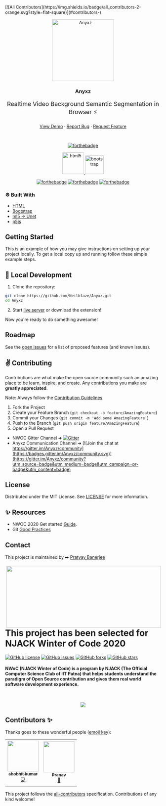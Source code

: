 <br />
<!-- ALL-CONTRIBUTORS-BADGE:START - Do not remove or modify this section -->
[![All Contributors](https://img.shields.io/badge/all_contributors-2-orange.svg?style=flat-square)](#contributors-)
<!-- ALL-CONTRIBUTORS-BADGE:END -->
<p align="center">
  <a href="https://anyxz.vercel.app">
    <img src="https://raw.githubusercontent.com/Neilblaze/Anyxz/master/assets/favicon.png" width="200px" alt="Anyxz" >
  </a>
  <h3 align="center">Anyxz</h3>

  <div align="center">
    <p style="font-size:1.2rem;">Realtime Video Background Semantic Segmentation in Browser ⚡</p>
    <a href="https://anyxz.vercel.app">View Demo</a>
    ·
    <a href="https://github.com/Neilblaze/Anyxz/issues/new/choose">Report Bug</a>
    ·
    <a href="https://github.com/Neilblaze/Anyxz/issues">Request Feature</a>
  </div>
</p>
    <br />
<div align="center">

[![forthebadge](https://forthebadge.com/images/badges/open-source.svg)](https://forthebadge.com) 

<a href="https://www.w3.org/html/" target="_blank"> <img src="https://devicons.github.io/devicon/devicon.git/icons/html5/html5-original-wordmark.svg" alt="html5" width="70" height="70"/> </a> <a href="https://getbootstrap.com" target="_blank"> <img src="https://devicons.github.io/devicon/devicon.git/icons/bootstrap/bootstrap-plain.svg" alt="bootstrap" width="60" height="60"/> </a>

[![forthebadge](https://forthebadge.com/images/badges/built-by-developers.svg)](https://forthebadge.com) 
[![forthebadge](https://forthebadge.com/images/badges/makes-people-smile.svg)](https://forthebadge.com) [![forthebadge](https://forthebadge.com/images/badges/powered-by-coffee.svg)](https://forthebadge.com)

</div>

### ⚙️ Built With

* [HTML](https://www.w3schools.com/html/)
* [Bootstrap](https://getbootstrap.com/docs/3.4/javascript/)
* [ml5 -> Unet](https://ml5js.org/reference/api-unet/)
* [p5js](https://p5js.org/)


<!-- GETTING STARTED -->
## Getting Started

This is an example of how you may give instructions on setting up your project locally.
To get a local copy up and running follow these simple example steps.

<!-- LOCAL DEVELOPMENT -->
## :rocket: Local Development

1. Clone the repository:

```bash
git clone https://github.com/Neilblaze/Anyxz.git
cd Anyxz
```

2. Start [live server](https://stackoverflow.com/questions/43807041/live-reload-refresh-solution-for-html-css-in-2017) or download the extension!

Now you're ready to do something awesome!

<!-- ROADMAP -->
## Roadmap

See the [open issues](https://github.com/Neilblaze/Anyxz/issues) for a list of proposed features (and known issues).

<!-- CONTRIBUTING -->
## :v: Contributing

Contributions are what make the open source community such an amazing place to be learn, inspire, and create. Any contributions you make are **greatly appreciated**.

Note: Always follow the [Contribution Guidelines](CONTRIBUTING.md)

1. Fork the Project
2. Create your Feature Branch (`git checkout -b feature/AmazingFeature`)
3. Commit your Changes (`git commit -m 'Add some AmazingFeature'`)
4. Push to the Branch (`git push origin feature/AmazingFeature`)
5. Open a Pull Request

- NWOC Gitter Channel ➜ [![Gitter](https://badges.gitter.im/NJACKWinterOfCode/NWoC2020.svg)](https://gitter.im/NJACKWinterOfCode/NWoC2020?utm_source=badge&utm_medium=badge&utm_campaign=pr-badge)
- Anyxz Communication Channel ➜ [![Join the chat at https://gitter.im/Anyxz/community](https://badges.gitter.im/Anyxz/community.svg)](https://gitter.im/Anyxz/community?utm_source=badge&utm_medium=badge&utm_campaign=pr-badge&utm_content=badge)

<!-- LICENSE -->
## License

Distributed under the MIT License. See [LICENSE](LICENSE) for more information.

<!-- RESOURCES -->
## ✨ Resources

- NWOC 2020 Get started [Guide](https://github.com/NJACKWinterOfCode/Get-Started-NWoC20).
- Git [Good Practices](https://medium.com/datreeio/top-10-github-best-practices-for-developers-d6309a613227)

<!-- CONTACT -->
## Contact

This project is maintained by ➡️  [Pratyay Banerjee](https://github.com/Neilblaze)

<img align="right" width="500" height="200" src="https://raw.githubusercontent.com/Neilblaze/Anyxz/master/assets/nwoc-logo.png">


# This project has been selected for NJACK Winter of Code 2020

[![GitHub license](https://img.shields.io/github/license/Neilblaze/Anyxz)](https://github.com/Neilblaze/Anyxz/blob/master/LICENSE)
[![GitHub issues](https://img.shields.io/github/issues/Neilblaze/Anyxz)](https://github.com/Neilblaze/Anyxz/issues)
[![GitHub forks](https://img.shields.io/github/forks/Neilblaze/Anyxz)](https://github.com/Neilblaze/Anyxz/network)
[![GitHub stars](https://img.shields.io/github/stars/Neilblaze/Anyxz)](https://github.com/Neilblaze/Anyxz/stargazers)

#### NWoC (NJACK Winter of Code) is a program by NJACK (The Official Computer Science Club of IIT Patna) that helps students understand the paradigm of Open Source contribution and gives them real world software development experience.


<br />
<p align="center">
  <a href="https://vercel.com">
    <img src="https://raw.githubusercontent.com/Neilblaze/Anyxz/c805c8727a84c4fd1aba8d3a52d30412acaa9524/assets/powered-by-vercel.svg" >
  </a>
</p>

## Contributors ✨

Thanks goes to these wonderful people ([emoji key](https://allcontributors.org/docs/en/emoji-key)):

<!-- ALL-CONTRIBUTORS-LIST:START - Do not remove or modify this section -->
<!-- prettier-ignore-start -->
<!-- markdownlint-disable -->
<table>
  <tr>
    <td align="center"><a href="https://www.linkedin.com/in/shobhit-kumar-1979b1191/"><img src="https://avatars0.githubusercontent.com/u/58087950?v=4" width="100px;" alt=""/><br /><sub><b>shobhit kumar</b></sub></a><br /><a href="https://github.com/Neilblaze/Anyxz/commits?author=kumarshobhit" title="Code">💻</a></td>
    <td align="center"><a href="https://www.linkedin.com/in/pranav-mendiratta-89713a173/"><img src="https://avatars1.githubusercontent.com/u/54665036?v=4" width="100px;" alt=""/><br /><sub><b>Pranav</b></sub></a><br /><a href="https://github.com/Neilblaze/Anyxz/commits?author=Pranav016" title="Documentation">📖</a></td>
  </tr>
</table>

<!-- markdownlint-enable -->
<!-- prettier-ignore-end -->
<!-- ALL-CONTRIBUTORS-LIST:END -->

This project follows the [all-contributors](https://github.com/all-contributors/all-contributors) specification. Contributions of any kind welcome!